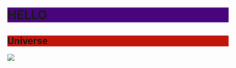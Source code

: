 <head></head>
<body>
<h1 style="background-color:#48047D;">HELLO</h1>
<h2 style="background-color:#C3160B;">Universe</h2>
<img src="https://upload.wikimedia.org/wikipedia/commons/9/98/Andromeda_Galaxy_%28with_h-alpha%29.jpg">
</body>
